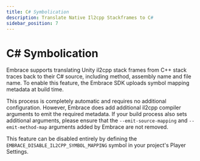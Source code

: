 ```yaml
---
title: C# Symbolication
description: Translate Native Il2cpp Stackframes to C#
sidebar_position: 7
---
```


# C# Symbolication

Embrace supports translating Unity il2cpp stack frames from C++ stack traces back to their C# source, including method, assembly name and file name. To enable this feature, the Embrace SDK uploads symbol mapping metadata at build time.  

This process is completely automatic and requires no additional configuration. However, Embrace does add additional il2cpp compiler arguments to emit the required metadata. If your build process also sets additional arguments, please ensure that the `--emit-source-mapping` and `--emit-method-map` arguments added by Embrace are not removed.

This feature can be disabled entirely by defining the `EMBRACE_DISABLE_IL2CPP_SYMBOL_MAPPING` symbol in your project's Player Settings.
